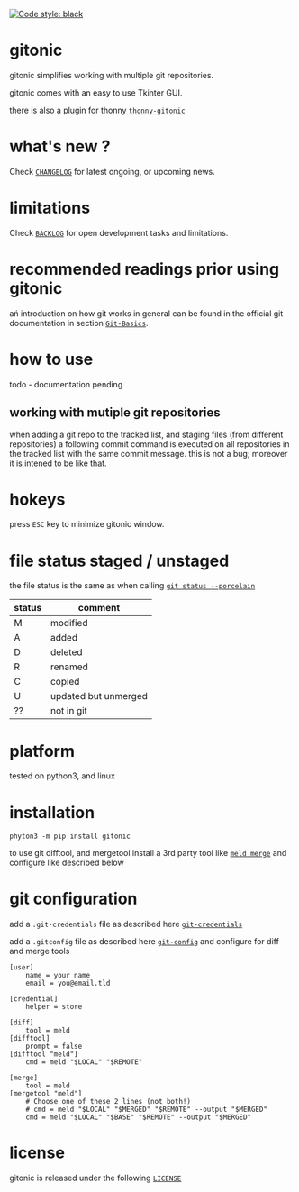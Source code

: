 [![Code style: black](https://img.shields.io/badge/code%20style-black-000000.svg)](https://github.com/psf/black)

# gitonic 

gitonic simplifies working with multiple git repositories.

gitonic comes with an easy to use Tkinter GUI.

there is also a plugin for thonny 
[`thonny-gitonic`](https://github.com/kr-g/thonny-gitonic) 


# what's new ?

Check
[`CHANGELOG`](https://github.com/kr-g/gitonic/blob/main/CHANGELOG.md)
for latest ongoing, or upcoming news.


# limitations

Check 
[`BACKLOG`](https://github.com/kr-g/gitonic/blob/main/BACKLOG.md)
for open development tasks and limitations.


# recommended readings prior using gitonic

ań introduction on how git works in general can be found in the official git documentation in section
[`Git-Basics`](https://git-scm.com/book/en/v2/Git-Basics-Recording-Changes-to-the-Repository).


# how to use

todo - documentation pending


## working with mutiple git repositories

when adding a git repo to the tracked list, and staging files (from different repositories)
a following commit command is executed on all repositories in the tracked list with the same commit message.
this is not a bug; moreover it is intened to be like that.


# hokeys 

press `ESC` key to minimize gitonic window.

# file status staged / unstaged 

the file status is the same as when calling 
[`git status --porcelain`](https://git-scm.com/docs/git-status#_output)


| status | comment |
|---|---|
| M | modified |
| A | added |
| D | deleted |
| R | renamed |
| C | copied |
| U | updated but unmerged |
| ?? | not in git |


# platform

tested on python3, and linux


# installation

    phyton3 -m pip install gitonic

to use git difftool, and mergetool install a 3rd party tool like 
[`meld merge`](https://meldmerge.org/)
and configure like described below


# git configuration

add a `.git-credentials` file as described here 
[`git-credentials`](https://git-scm.com/docs/git-credential-store#_storage_format)


add a `.gitconfig` file as described here
[`git-config`](https://git-scm.com/docs/git-config)
and configure for diff and merge tools


    [user]
        name = your name
        email = you@email.tld
        
    [credential]
        helper = store

    [diff]
        tool = meld
    [difftool]
        prompt = false
    [difftool "meld"]
        cmd = meld "$LOCAL" "$REMOTE"

    [merge]
        tool = meld
    [mergetool "meld"]
        # Choose one of these 2 lines (not both!) 
        # cmd = meld "$LOCAL" "$MERGED" "$REMOTE" --output "$MERGED"
        cmd = meld "$LOCAL" "$BASE" "$REMOTE" --output "$MERGED"




# license

gitonic is released under the following
[`LICENSE`](https://github.com/kr-g/gitonic/blob/main/LICENSE.md)
